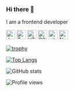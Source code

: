 ### Hi there 👋

I am a frontend developer

<img src="https://img.shields.io/badge/JavaScript-282C34?logo=javascript&logoColor=F7DF1E" alt="JavaScript logo" title="JavaScript" height="25" />
<img src="https://img.shields.io/badge/TypeScript-282C34?logo=typescript&logoColor=3178C6" alt="TypeScript logo" title="TypeScript" height="25" />
<img src="https://img.shields.io/badge/HTML5-282C34?logo=html5&logoColor=E34F26" alt="HTML5 logo" title="HTML5" height="25" />
<img src="https://img.shields.io/badge/CSS3-282C34?logo=css3&logoColor=1572B6" alt="CSS3 logo" title="CSS3" height="25" />
<img src="https://img.shields.io/badge/git-282C34?logo=git&logoColor=F05032" alt="git logo" title="git" height="25" />
<img src="https://img.shields.io/badge/Node.js-282C34?logo=node.js&logoColor=339933" alt="Node.js logo" title="Node.js" height="25" />

[![trophy](https://github-profile-trophy.vercel.app/?username=feelthemoon)](https://github.com/ryo-ma/github-profile-trophy)

[![Top Langs](https://github-readme-stats.vercel.app/api/top-langs/?username=feelthemoon)](https://github.com/anuraghazra/github-readme-stats)

![GitHub stats](https://github-readme-stats.vercel.app/api?username=feelthemoon&show_icons=true&count_private=true)  

![Profile views](https://gpvc.arturio.dev/feelthemoon)  
